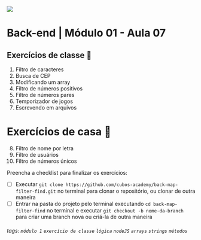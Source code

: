 ![](https://i.imgur.com/xG74tOh.png)

# Back-end | Módulo 01 - Aula 07

## Exercícios de classe 🏫

1.  Filtro de caracteres
2.  Busca de CEP
3.  Modificando um array
4.  Filtro de números positivos
5.  Filtro de números pares
6.  Temporizador de jogos
7.  Escrevendo em arquivos

# Exercícios de casa 🏡

8. Filtro de nome por letra
9. Filtro de usuários
10. Filtro de números únicos

Preencha a checklist para finalizar os exercícios:

-   [ ] Executar `git clone https://github.com/cubos-academy/back-map-filter-find.git` no terminal para clonar o repositório, ou clonar de outra maneira
-   [ ] Entrar na pasta do projeto pelo terminal executando `cd back-map-filter-find` no terminal e executar `git checkout -b nome-da-branch` para criar uma branch nova ou criá-la de outra maneira

###### tags: `módulo 1` `exercício de classe` `lógica` `nodeJS` `arrays` `strings` `métodos`
